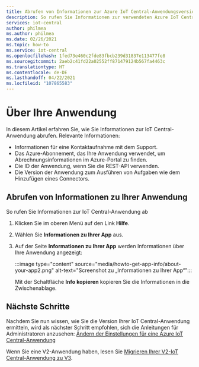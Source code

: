 ```yaml
---
title: Abrufen von Informationen zur Azure IoT Central-Anwendungsversion | Microsoft-Dokumentation
description: So rufen Sie Informationen zur verwendeten Azure IoT Central-Anwendung ab
services: iot-central
author: philmea
ms.author: philmea
ms.date: 02/26/2021
ms.topic: how-to
ms.service: iot-central
ms.openlocfilehash: 1fed73e460c2fde83fbcb239d31837e113477fe8
ms.sourcegitcommit: 2aeb2c41fd22a02552ff871479124b567fa4463c
ms.translationtype: HT
ms.contentlocale: de-DE
ms.lasthandoff: 04/22/2021
ms.locfileid: "107865583"
---
```

# <a name="about-your-application"></a>Über Ihre Anwendung

In diesem Artikel erfahren Sie, wie Sie Informationen zur IoT Central-Anwendung abrufen. Relevante Informationen:

- Informationen für eine Kontaktaufnahme mit dem Support.
- Das Azure-Abonnement, das Ihre Anwendung verwendet, um Abrechnungsinformationen im Azure-Portal zu finden.
- Die ID der Anwendung, wenn Sie die REST-API verwenden.
- Die Version der Anwendung zum Ausführen von Aufgaben wie dem Hinzufügen eines Connectors.

## <a name="get-information-about-your-application"></a>Abrufen von Informationen zu Ihrer Anwendung

So rufen Sie Informationen zur IoT Central-Anwendung ab 

1. Klicken Sie im oberen Menü auf den Link **Hilfe**.

1. Wählen Sie **Informationen zu Ihrer App** aus.

1. Auf der Seite **Informationen zu Ihrer App** werden Informationen über Ihre Anwendung angezeigt:  

    :::image type="content" source="media/howto-get-app-info/about-your-app2.png" alt-text="Screenshot zu „Informationen zu Ihrer App“":::

    Mit der Schaltfläche **Info kopieren** kopieren Sie die Informationen in die Zwischenablage.

## <a name="next-steps"></a>Nächste Schritte

Nachdem Sie nun wissen, wie Sie die Version Ihrer IoT Central-Anwendung ermitteln, wird als nächster Schritt empfohlen, sich die Anleitungen für Administratoren anzusehen: [Ändern der Einstellungen für eine Azure IoT Central-Anwendung](howto-administer.md)

Wenn Sie eine V2-Anwendung haben, lesen Sie [Migrieren Ihrer V2-IoT Central-Anwendung zu V3](howto-migrate.md).
